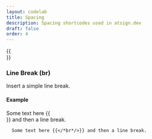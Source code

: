 ```yaml
---
layout: codelab
title: Spacing
description: Spacing shortcodes used in atsign.dev
draft: false
order: 4
---
```


{{<br>}}

### Line Break (br)

Insert a simple line break.

#### Example

Some text here {{<br>}} and then a line break.

```go-html-template
  Some text here {{</*br*/>}} and then a line break.
```
